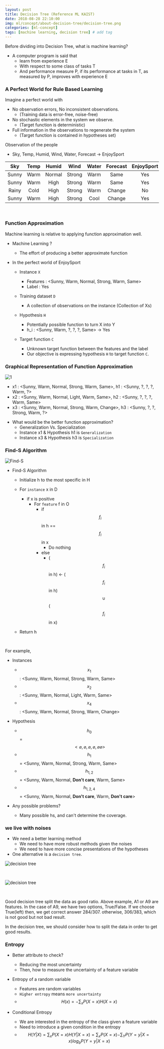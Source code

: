```yaml
---
layout: post
title: Decision Tree (Reference ML KAIST)
date: 2018-08-28 22:10:00
img: ml/concept/about-decision-tree/decision-tree.png
categories: [ml-concept] 
tags: [machine learning, decision tree] # add tag
---
```


Before dividing into Decision Tree, what is machine learning? <br>
+ A computer program is said that
    - learn from experience E
    - With respect to some class of tasks T
    - And performance measure P, if its performance at tasks in T, as measured by P, improves with experience E
    
  

### A Perfect World for Rule Based Learning   

Imagine a perfect world with
+ No observation errors, No inconsistent observations.
    - (Training data is error-free, noise-free)
+ No stochastic elements in the system we observe.
    - (Target function is deterministic)
+ Full information in the observations to regenerate the system
    - (Target function is contained in hypotheses set)
    
Observation of the people
+ Sky, Temp, Humid, Wind, Water, Forecast → EnjoySport

|  Sky  | Temp |  Humid |  Wind  | Water | Forecast | EnjoySport |
|:-----:|:----:|:------:|:------:|:-----:|:-------:|:----------:|
| Sunny | Warm | Normal | Strong |  Warm |   Same  |     Yes    |
| Sunny | Warm |  High  | Strong |  Warm |   Same  |     Yes    |
| Rainy | Cold |  High  | Strong |  Warm |  Change |     No     |
| Sunny | Warm |  High  | Strong |  Cool |  Change |     Yes    |

<br>

### Function Approximation

Machine learning is relative to applying function approximation well.

+ Machine Learning ?
    - The effort of producing a better approximate function

+ In the perfect world of EnjoySport
    - Instance `X` <br>
        - Features : <Sunny, Warm, Normal, Strong, Warm, Same>
        - Label : Yes
        
    - Training dataset `D` <br>
        - A collection of observations on the instance (Collection of Xs)
        
    - Hypothesis `H` <br>
        - Potentially possible function to turn X into Y
        - h_i : <Sunny, Warm, ?, ?, ?, Same> → Yes
    
    - Target function `C` <br>
        - Unknown target function between the features and the label
        - Our objective is expressing hypothesis `H` to target function `C`.
        
        
### Graphical Representation of Function Approximation

![1](../assets/img/ml/concept/about-decision-tree/graphic.png)

- x1 : <Sunny, Warm, Normal, Strong, Warm, Same>, h1 : <Sunny, ?, ?, ?, Warm, ?> <br>
- x2 : <Sunny, Warm, Normal, Light, Warm, Same>, h2 : <Sunny, ?, ?, ?, Warm, Same> <br>
- x3 : <Sunny, Warm, Normal, Strong, Warm, Change>, h3 : <Sunny, ?, ?, Strong, Warm, ?>

+ What would be the better function approximation?
    - Generalization Vs. Specialization
    - Instance x1 & Hypothesis h1 is `Generalization`
    - Instance x3 & Hypothesis h3 is `Specialization`
    
    
### Find-S Algorithm

![Find-S](../assets/img/ml/concept/about-decision-tree/Find-S.png)

+ Find-S Algorithm
    + Initialize h to the most specific in H
    + For `instance` x in D
        + if x is positive
            + For `feature` f in O
                + if $$ f_{i} $$ in h == $$ f_{i} $$ in x
                    + Do nothing
                + else
                    + ($$ f_{i} $$ in h) ← ($$ f_{i} $$ in h) $$ \cup $$ ($$ f_{i} $$ in x)
                    
    + Return h
    
<br>

For example, <br>

+ Instances
    + $$ x_{1} $$ : <Sunny, Warm, Normal, Strong, Warm, Same>
    + $$ x_{2} $$ : <Sunny, Warm, Normal, Light, Warm, Same>
    + $$ x_{4} $$ : <Sunny, Warm, Normal, Strong, Warm, Change>
    
+ Hypothesis
    + $$ h_{0} $$ = $$ <\varnothing, \varnothing, \varnothing, \varnothing, \varnothing \varnothing> $$
    + $$ h_{1} $$ = <Sunny, Warm, Normal, Strong, Warm, Same>
    + $$ h_{1,2} $$ = <Sunny, Warm, Normal, **Don't care**, Warm, Same>
    + $$ h_{1,2,4} $$ = <Sunny, Warm, Normal, **Don't care**, Warm, **Don't care**>
    
+ Any possible problems?
    + Many possible hs, and can't determine the coverage.
    
### we live with noises

+ We need a better learning method
    - We need to have more robust methods given the noises
    - We need to have more concise presentations of the hypotheses
+ One alternative is a `decision tree`.

![decision tree](../assets/img/ml/concept/about-decision-tree/decision_tree.png)

<br>

![decision tree](../assets/img/ml/concept/about-decision-tree/decision_tree2.png)

<br>

Good decision tree split the data as good ratio. Above example, A1 or A9 are features.
In the case of A9, we have two options, True/False.
If we choose True(left) then, we get correct answer 284/307.
otherwise, 306/383, which is not good but not bad result.

In the decision tree, we should consider how to split the data in order to get good results.

### Entropy

+ Better attribute to check?
    - Reducing the most uncertainty
    - Then, how to measure the uncertainty of a feature variable
+ Entropy of a random variable
    - Features are random variables
    - `Higher entropy` means `more uncertainty`
    - $$  H(x) = -\sum_{x}P(X=x)H(X=x) $$
    
+ Conditional Entropy
    - We are interested in the entropy of the class given a feature variable
    - Need to introduce a given condition in the entropy
    - $$ H(Y|X) = \sum_{x}P(X = x)H(Y | X = x) = \sum_{x}P(X = x){-\sum_{Y}P(Y = y | X = x)log_{b}P(Y = y | X = x)} $$
    
    
    
    
    
    